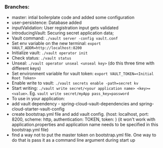 ### Branches:

* master: intial boilerplate code and added some configuration
* user-persistence: Database added 
* inputValidation: User registration input gets validated
* introducingVault: Securing secret application data; 
 * Vault command: `./vault server -config vault.conf`
* Set env variable on the new terminal: `export VAULT_ADDR=http://localhost:8200`
* Initialize vault: `./vault operator init`
 * Check status: `./vault status`
 * Unseal: `./vault operator unseal <unseal key>` (do this three time with different keys)
 * Set environment variable for vault token: `export VAULT_TOKEN=<Initial Root Token>`
 * Enable write to vault: `./vault secrets enable -path=secret kv`
 * Start writing: `./vault write secret/<your application name> <key>=<value>`. Eg. `vault write secret/myApp pass_key=password`
 * To use in your application:
  * add vault dependency - spring-cloud-vault-dependencies and spring-cloud-starter-vault-config
  * create bootstrap.yml file and add vault config. (host: localhost, port: 8200, scheme: http, authentication: TOKEN, token: <Inital Root Token>) (it won't work with application.properties and application name needs to be specified in this bootstrap.yml file)
  * find a way not to put the master token on bootstrap.yml file. One way to do that is pass it as a command line argument during start up